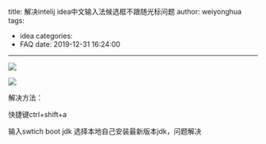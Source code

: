 title: 解决intelij idea中文输入法候选框不跟随光标问题
author: weiyonghua
tags:
  - idea
categories:
  - FAQ
date: 2019-12-31 16:24:00
---
![](https://static.oschina.net/uploads/space/2018/0605/142314_zudx_2485283.png)

![](https://static.oschina.net/uploads/space/2018/0605/142416_rCPw_2485283.png)

解决方法：

快捷键ctrl+shift+a 

输入swtich boot jdk 选择本地自己安装最新版本jdk，问题解决 